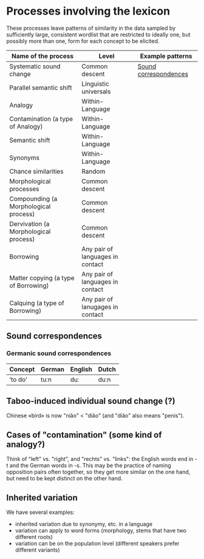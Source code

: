 # Processes involving the lexicon

These processes leave patterns of similarity in the data sampled by
sufficiently large, consistent wordlist that are restricted to ideally
one, but possibly more than one, form for each concept to be elicited.

| Name of the process | Level | Example patterns |
| --- | --- | --- |
| Systematic sound change | Common descent | [Sound correspondences](#sound-correspondences) |
| Parallel semantic shift | Linguistic universals |  |
| Analogy | Within-Language |  |
| Contamination (a type of Analogy) | Within-Language |  |
| Semantic shift | Within-Language |  |
| Synonyms | Within-Language |  |
| Chance similarities | Random |  |
| Morphological processes | Common descent |  |
| Compounding (a Morphological process) | Common descent |  |
| Dervivation (a Morphological process) | Common descent |  |
| Borrowing | Any pair of languages in contact |  |
| Matter copying (a type of Borrowing) | Any pair of languages in contact |  |
| Calquing (a type of Borrowing) | Any pair of lanugages in contact |  |

## Sound correspondences

### Germanic sound correspondences

| Concept | German | English | Dutch |
|---------|--------|---------|-------|
|‘to do’  | tuːn   | duː     | duːn   |
 
## Taboo-induced individual sound change (?)

Chinese «bird» is now "niǎo" < "diǎo" (and "diǎo" also means "penis"). 

## Cases of "contamination" (some kind of analogy?)

Think of "left" vs. "right", and "rechts" vs. "links": the English words end in -t and the German words in -s. This may be the practice of naming opposition pairs often together, so they get more similar on the one hand, but need to be kept distinct on the other hand.

## Inherited variation 

We have several examples:

* inherited variation due to synonymy, etc. in a language
* variation can apply to word forms (morphology, stems that have two different roots)
* variation can be on the population level (different speakers prefer different variants)


